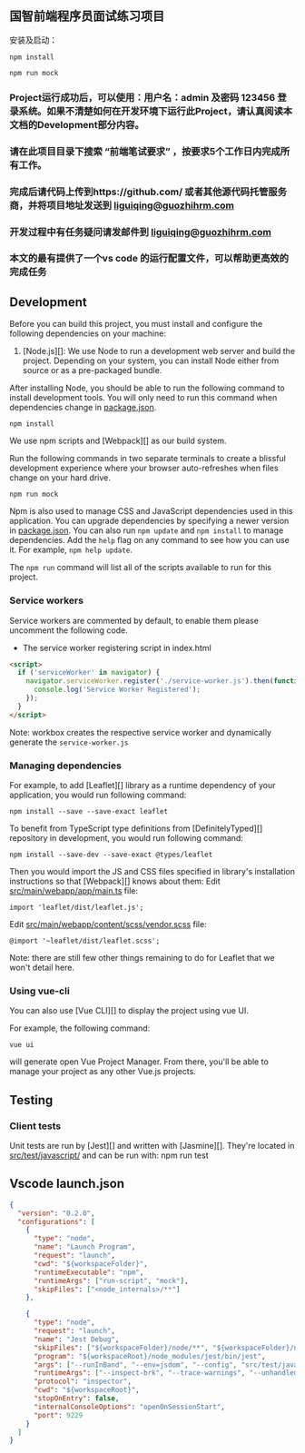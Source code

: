 ## 国智前端程序员面试练习项目


安装及启动：

    npm install
    
    npm run mock
    
### Project运行成功后，可以使用：**用户名：admin** 及密码 **123456** 登录系统。如果不清楚如何在开发环境下运行此Project，请认真阅读本文档的Development部分内容。



### 请在此项目目录下搜索 “前端笔试要求” ，按要求5个工作日内完成所有工作。

### 完成后请代码上传到https://github.com/ 或者其他源代码托管服务商，并将项目地址发送到 liguiqing@guozhihrm.com

### 开发过程中有任务疑问请发邮件到 liguiqing@guozhihrm.com

### 本文的最有提供了一个vs code 的运行配置文件，可以帮助更高效的完成任务

## Development

Before you can build this project, you must install and configure the following dependencies on your machine:

1. [Node.js][]: We use Node to run a development web server and build the project.
   Depending on your system, you can install Node either from source or as a pre-packaged bundle.

After installing Node, you should be able to run the following command to install development tools.
You will only need to run this command when dependencies change in [package.json](package.json).

    npm install

We use npm scripts and [Webpack][] as our build system.

Run the following commands in two separate terminals to create a blissful development experience where your browser
auto-refreshes when files change on your hard drive.

    npm run mock

Npm is also used to manage CSS and JavaScript dependencies used in this application. You can upgrade dependencies by
specifying a newer version in [package.json](package.json). You can also run `npm update` and `npm install` to manage dependencies.
Add the `help` flag on any command to see how you can use it. For example, `npm help update`.

The `npm run` command will list all of the scripts available to run for this project.

### Service workers

Service workers are commented by default, to enable them please uncomment the following code.

- The service worker registering script in index.html

```html
<script>
  if ('serviceWorker' in navigator) {
    navigator.serviceWorker.register('./service-worker.js').then(function () {
      console.log('Service Worker Registered');
    });
  }
</script>
```

Note: workbox creates the respective service worker and dynamically generate the `service-worker.js`

### Managing dependencies

For example, to add [Leaflet][] library as a runtime dependency of your application, you would run following command:

    npm install --save --save-exact leaflet

To benefit from TypeScript type definitions from [DefinitelyTyped][] repository in development, you would run following command:

    npm install --save-dev --save-exact @types/leaflet

Then you would import the JS and CSS files specified in library's installation instructions so that [Webpack][] knows about them:
Edit [src/main/webapp/app/main.ts](src/main/webapp/app/main.ts) file:

```
import 'leaflet/dist/leaflet.js';
```

Edit [src/main/webapp/content/scss/vendor.scss](src/main/webapp/content/scss/vendor.scss) file:

```
@import '~leaflet/dist/leaflet.scss';
```

Note: there are still few other things remaining to do for Leaflet that we won't detail here.

### Using vue-cli

You can also use [Vue CLI][] to display the project using vue UI.

For example, the following command:

    vue ui

will generate open Vue Project Manager. From there, you'll be able to manage your project as any other Vue.js projects.

## Testing

### Client tests

Unit tests are run by [Jest][] and written with [Jasmine][]. They're located in [src/test/javascript/](src/test/javascript/) and can be run with:
npm run test



## Vscode launch.json

```json
{
  "version": "0.2.0",
  "configurations": [
    {
      "type": "node",
      "name": "Launch Program",
      "request": "launch",
      "cwd": "${workspaceFolder}",
      "runtimeExecutable": "npm",
      "runtimeArgs": ["run-script", "mock"],
      "skipFiles": ["<node_internals>/**"]
    },

    {
      "type": "node",
      "request": "launch",
      "name": "Jest Debug",
      "skipFiles": ["${workspaceFolder}/node/**", "${workspaceFolder}/node_moudules/**"],
      "program": "${workspaceRoot}/node_modules/jest/bin/jest",
      "args": ["--runInBand", "--env=jsdom", "--config", "src/test/javascript/jest.conf.js", "--coverage", "false", "${fileBasename}"],
      "runtimeArgs": ["--inspect-brk", "--trace-warnings", "--unhandled-rejections=none"],
      "protocol": "inspector",
      "cwd": "${workspaceRoot}",
      "stopOnEntry": false,
      "internalConsoleOptions": "openOnSessionStart",
      "port": 9229
    }
  ]
}
```

